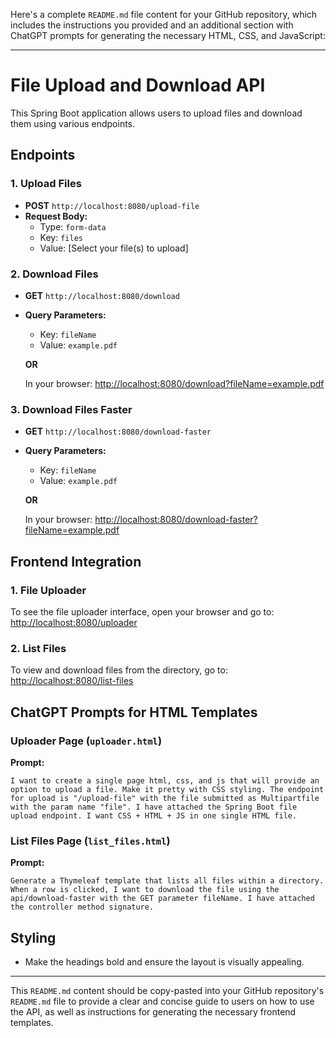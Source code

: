 Here's a complete `README.md` file content for your GitHub repository, which includes the instructions you provided and an additional section with ChatGPT prompts for generating the necessary HTML, CSS, and JavaScript:

---

# File Upload and Download API

This Spring Boot application allows users to upload files and download them using various endpoints.

## Endpoints

### 1. **Upload Files**
- **POST** `http://localhost:8080/upload-file`
- **Request Body:** 
  - Type: `form-data`
  - Key: `files`
  - Value: [Select your file(s) to upload]

### 2. **Download Files**
- **GET** `http://localhost:8080/download`
- **Query Parameters:**
  - Key: `fileName`
  - Value: `example.pdf`
  
  **OR**

  In your browser: [http://localhost:8080/download?fileName=example.pdf](http://localhost:8080/download?fileName=example.pdf)

### 3. **Download Files Faster**
- **GET** `http://localhost:8080/download-faster`
- **Query Parameters:**
  - Key: `fileName`
  - Value: `example.pdf`
  
  **OR**

  In your browser: [http://localhost:8080/download-faster?fileName=example.pdf](http://localhost:8080/download-faster?fileName=example.pdf)

## Frontend Integration

### 1. **File Uploader**
To see the file uploader interface, open your browser and go to: [http://localhost:8080/uploader](http://localhost:8080/uploader)

### 2. **List Files**
To view and download files from the directory, go to: [http://localhost:8080/list-files](http://localhost:8080/list-files)

## ChatGPT Prompts for HTML Templates

### **Uploader Page (`uploader.html`)**

**Prompt:**  
```
I want to create a single page html, css, and js that will provide an option to upload a file. Make it pretty with CSS styling. The endpoint for upload is "/upload-file" with the file submitted as Multipartfile with the param name "file". I have attached the Spring Boot file upload endpoint. I want CSS + HTML + JS in one single HTML file.
```

### **List Files Page (`list_files.html`)**

**Prompt:**  
```
Generate a Thymeleaf template that lists all files within a directory. When a row is clicked, I want to download the file using the api/download-faster with the GET parameter fileName. I have attached the controller method signature.
```

## Styling
- Make the headings bold and ensure the layout is visually appealing.

---

This `README.md` content should be copy-pasted into your GitHub repository's `README.md` file to provide a clear and concise guide to users on how to use the API, as well as instructions for generating the necessary frontend templates.
